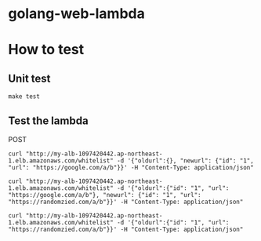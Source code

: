 # golang-web-lambda

# How to test

## Unit test

```
make test
```

## Test the lambda
POST

```
curl "http://my-alb-1097420442.ap-northeast-1.elb.amazonaws.com/whitelist" -d '{"oldurl":{}, "newurl": {"id": "1", "url": "https://google.com/a/b"}}' -H "Content-Type: application/json"
```

```
curl "http://my-alb-1097420442.ap-northeast-1.elb.amazonaws.com/whitelist" -d '{"oldurl":{"id": "1", "url": "https://google.com/a/b"}, "newurl": {"id": "1", "url": "https://randomzied.com/a/b"}}' -H "Content-Type: application/json"
```

```
curl "http://my-alb-1097420442.ap-northeast-1.elb.amazonaws.com/whitelist" -d '{"oldurl":{"id": "1", "url": "https://randomzied.com/a/b"}}' -H "Content-Type: application/json"
```